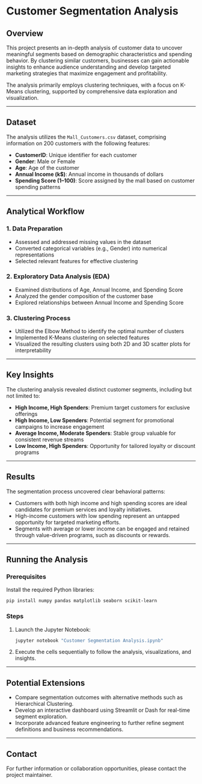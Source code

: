 # Customer Segmentation Analysis

## Overview

This project presents an in-depth analysis of customer data to uncover meaningful segments based on demographic characteristics and spending behavior. By clustering similar customers, businesses can gain actionable insights to enhance audience understanding and develop targeted marketing strategies that maximize engagement and profitability.

The analysis primarily employs clustering techniques, with a focus on K-Means clustering, supported by comprehensive data exploration and visualization.

---

## Dataset

The analysis utilizes the `Mall_Customers.csv` dataset, comprising information on 200 customers with the following features:

- **CustomerID**: Unique identifier for each customer
- **Gender**: Male or Female
- **Age**: Age of the customer
- **Annual Income (k$)**: Annual income in thousands of dollars
- **Spending Score (1–100)**: Score assigned by the mall based on customer spending patterns

---

## Analytical Workflow

### 1. Data Preparation
- Assessed and addressed missing values in the dataset
- Converted categorical variables (e.g., Gender) into numerical representations
- Selected relevant features for effective clustering

### 2. Exploratory Data Analysis (EDA)
- Examined distributions of Age, Annual Income, and Spending Score
- Analyzed the gender composition of the customer base
- Explored relationships between Annual Income and Spending Score

### 3. Clustering Process
- Utilized the Elbow Method to identify the optimal number of clusters
- Implemented K-Means clustering on selected features
- Visualized the resulting clusters using both 2D and 3D scatter plots for interpretability

---

## Key Insights

The clustering analysis revealed distinct customer segments, including but not limited to:

- **High Income, High Spenders**: Premium target customers for exclusive offerings
- **High Income, Low Spenders**: Potential segment for promotional campaigns to increase engagement
- **Average Income, Moderate Spenders**: Stable group valuable for consistent revenue streams
- **Low Income, High Spenders**: Opportunity for tailored loyalty or discount programs

---

## Results

The segmentation process uncovered clear behavioral patterns:

- Customers with both high income and high spending scores are ideal candidates for premium services and loyalty initiatives.
- High-income customers with low spending represent an untapped opportunity for targeted marketing efforts.
- Segments with average or lower income can be engaged and retained through value-driven programs, such as discounts or rewards.

---

## Running the Analysis

### Prerequisites

Install the required Python libraries:

```bash
pip install numpy pandas matplotlib seaborn scikit-learn
```

### Steps

1. Launch the Jupyter Notebook:

    ```bash
    jupyter notebook "Customer Segmentation Analysis.ipynb"
    ```

2. Execute the cells sequentially to follow the analysis, visualizations, and insights.

---

## Potential Extensions

- Compare segmentation outcomes with alternative methods such as Hierarchical Clustering.
- Develop an interactive dashboard using Streamlit or Dash for real-time segment exploration.
- Incorporate advanced feature engineering to further refine segment definitions and business recommendations.

---

## Contact

For further information or collaboration opportunities, please contact the project maintainer.
